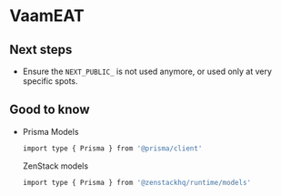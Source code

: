 # VaamEAT

## Next steps

- Ensure the `NEXT_PUBLIC_` is not used anymore, or used only at very specific spots.

## Good to know

- Prisma Models

  ```bash
  import type { Prisma } from '@prisma/client'
  ```

  ZenStack models

  ```bash
  import type { Prisma } from '@zenstackhq/runtime/models'
  ```
